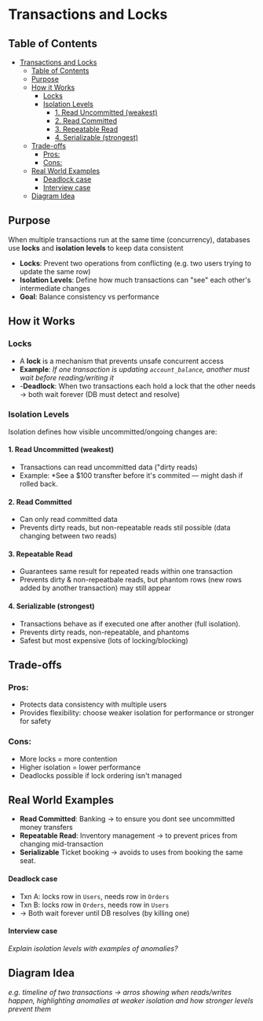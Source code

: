 # Transactions and Locks
## Table of Contents
- [Transactions and Locks](#transactions-and-locks)
  - [Table of Contents](#table-of-contents)
  - [Purpose](#purpose)
  - [How it Works](#how-it-works)
    - [Locks](#locks)
    - [Isolation Levels](#isolation-levels)
      - [1. Read Uncommitted (weakest)](#1-read-uncommitted-weakest)
      - [2. Read Committed](#2-read-committed)
      - [3. Repeatable Read](#3-repeatable-read)
      - [4. Serializable (strongest)](#4-serializable-strongest)
  - [Trade-offs](#trade-offs)
    - [Pros:](#pros)
    - [Cons:](#cons)
  - [Real World Examples](#real-world-examples)
      - [Deadlock case](#deadlock-case)
      - [Interview case](#interview-case)
  - [Diagram Idea](#diagram-idea)

## Purpose
When multiple transactions run at the same time (concurrency), databases use **locks** and **isolation levels** to keep data consistent
- **Locks**: Prevent two operations from conflicting (e.g. two users trying to update the same row)
- **Isolation Levels**: Define how much transactions can "see" each other's intermediate changes
- **Goal**: Balance consistency vs performance

## How it Works
### Locks
- A **lock** is a mechanism that prevents unsafe concurrent access
- **Example**: *If one transaction is updating `account_balance`, another must wait before reading/writing it*
- -**Deadlock**: When two transactions each hold a lock that the other needs &rightarrow; both wait forever (DB must detect and resolve)

### Isolation Levels
Isolation defines how visible uncommitted/ongoing changes are:
#### 1. Read Uncommitted (weakest)
- Transactions can read uncommitted data ("dirty reads)
- Example: *See a $100 transfter before it's commited &mdash; might dash if rolled back.
#### 2. Read Committed
- Can only read committed data
- Prevents dirty reads, but non-repeatable reads stil possible (data changing between two reads)
#### 3. Repeatable Read
- Guarantees same result for repeated reads within one transaction
- Prevents dirty & non-repeatbale reads, but phantom rows (new rows added by another transaction) may still appear
#### 4. Serializable (strongest)
- Transactions behave as if executed one after another (full isolation).
- Prevents dirty reads, non-repeatable, and phantoms
- Safest but most expensive (lots of locking/blocking)

## Trade-offs
### Pros:
- Protects data consistency with multiple users
- Provides flexibility: choose weaker isolation for performance or stronger for safety

### Cons:
- More locks = more contention
- Higher isolation = lower performance
- Deadlocks possible if lock ordering isn't managed

## Real World Examples
- **Read Committed**: Banking &rightarrow; to ensure you dont see uncommitted money transfers
- **Repeatable Read**: Inventory management &rightarrow; to prevent prices from changing mid-transaction
- **Serializable** Ticket booking &rightarrow; avoids to uses from booking the same seat.

#### Deadlock case
- Txn A: locks row in `Users`, needs  row in `Orders`
- Txn B: locks row in `Orders`, needs row in `Users`
- &rightarrow; Both wait forever until DB resolves (by killing one)

#### Interview case
*Explain isolation levels with examples of anomalies?*

## Diagram Idea
*e.g. timeline of two transactions &rightarrow; arros showing when reads/writes happen, highlighting anomalies at weaker isolation and how stronger levels prevent them*